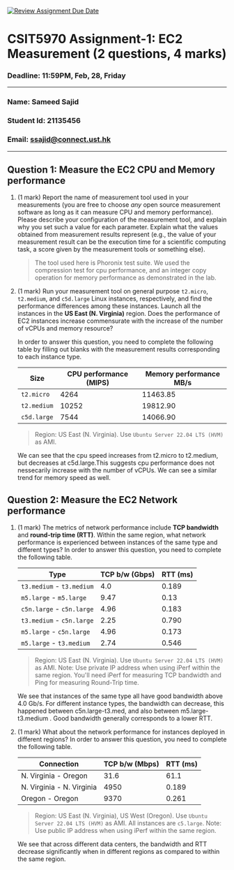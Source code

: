 [![Review Assignment Due Date](https://classroom.github.com/assets/deadline-readme-button-22041afd0340ce965d47ae6ef1cefeee28c7c493a6346c4f15d667ab976d596c.svg)](https://classroom.github.com/a/IAASVEAZ)
# CSIT5970 Assignment-1: EC2 Measurement (2 questions, 4 marks)

### Deadline: 11:59PM, Feb, 28, Friday

---

### Name: Sameed Sajid
### Student Id: 21135456
### Email: ssajid@connect.ust.hk

---

## Question 1: Measure the EC2 CPU and Memory performance

1. (1 mark) Report the name of measurement tool used in your measurements (you are free to choose *any* open source measurement software as long as it can measure CPU and memory performance). Please describe your configuration of the measurement tool, and explain why you set such a value for each parameter. Explain what the values obtained from measurement results represent (e.g., the value of your measurement result can be the execution time for a scientific computing task, a score given by the measurement tools or something else).

    > The tool used here is Phoronix test suite. We used the compression test for cpu performance, and an integer copy operation for memory performance as demonstrated in the lab. 

2. (1 mark) Run your measurement tool on general purpose `t2.micro`, `t2.medium`, and `c5d.large` Linux instances, respectively, and find the performance differences among these instances. Launch all the instances in the **US East (N. Virginia)** region. Does the performance of EC2 instances increase commensurate with the increase of the number of vCPUs and memory resource?

    In order to answer this question, you need to complete the following table by filling out blanks with the measurement results corresponding to each instance type.

    | Size        | CPU performance (MIPS) | Memory performance MB/s |
    | ----------- | --------------- | ------------------ |
    | `t2.micro` |        4264        |      11463.85       |
    | `t2.medium`  |       10252          |        19812.90   |
    | `c5d.large` |        7544         |           14066.90   |

    > Region: US East (N. Virginia). Use `Ubuntu Server 22.04 LTS (HVM)` as AMI.

    We can see that the cpu speed increases from t2.micro to t2.medium, but decreases at c5d.large.This suggests cpu performance does not nessecarily increase with the number of vCPUs. We can see a similar trend for memory speed as well. 


## Question 2: Measure the EC2 Network performance

1. (1 mark) The metrics of network performance include **TCP bandwidth** and **round-trip time (RTT)**. Within the same region, what network performance is experienced between instances of the same type and different types? In order to answer this question, you need to complete the following table.

    | Type                      | TCP b/w (Gbps) | RTT (ms) |
    | ------------------------- | -------------- | -------- |
    | `t3.medium` - `t3.medium` |     4.0           |    0.189      |
    | `m5.large` - `m5.large`   |     9.47           |    0.13    |
    | `c5n.large` - `c5n.large` |      4.96          |     0.183     |
    | `t3.medium` - `c5n.large` |       2.25         |    0.790     |
    | `m5.large` - `c5n.large`  |      4.96          |     0.173     |
    | `m5.large` - `t3.medium`  |       2.74         |      0.546    |

    > Region: US East (N. Virginia). Use `Ubuntu Server 22.04 LTS (HVM)` as AMI. Note: Use private IP address when using iPerf within the same region. You'll need iPerf for measuring TCP bandwidth and Ping for measuring Round-Trip time.

    We see that instances of the same type all have good bandwidth above 4.0 Gb/s. For different instance types, the bandwidth can decrease, this happened between c5n.large-t3.med, and also between m5.large-t3.medium . Good bandwidth generally corresponds to a lower RTT.

2. (1 mark) What about the network performance for instances deployed in different regions? In order to answer this question, you need to complete the following table.

    | Connection                | TCP b/w (Mbps) | RTT (ms) |
    | ------------------------- | -------------- | -------- |
    | N. Virginia - Oregon      |       31.6        |   61.1 |
    | N. Virginia - N. Virginia |       4950        |   0.189  |
    | Oregon - Oregon           |     9370        |   0.261   |
 
    > Region: US East (N. Virginia), US West (Oregon). Use `Ubuntu Server 22.04 LTS (HVM)` as AMI. All instances are `c5.large`. Note: Use public IP address when using iPerf within the same region.

    We see that across different data centers, the bandwidth and RTT decrease significantly when in different regions as compared to within the same region.
